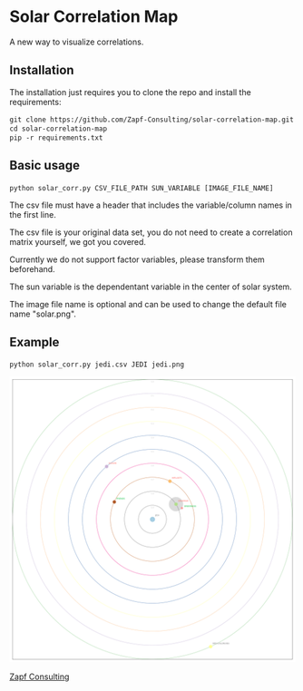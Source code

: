 # Solar Correlation Map
A new way to visualize correlations. 


## Installation 
The installation just requires you to clone the repo and install the requirements: 

```
git clone https://github.com/Zapf-Consulting/solar-correlation-map.git
cd solar-correlation-map
pip -r requirements.txt
```


## Basic usage
``python solar_corr.py CSV_FILE_PATH SUN_VARIABLE [IMAGE_FILE_NAME]``


The csv file must have a header that includes the variable/column names in the first line.

The csv file is your original data set, you do not need to create a correlation matrix yourself, we got you covered. 

Currently we do not support factor variables, please transform them beforehand. 

The sun variable is the dependentant variable in the center of solar system.

The image file name is optional and can be used to change the default file name "solar.png".


## Example
``python solar_corr.py jedi.csv JEDI jedi.png``

![solar correlation map](https://github.com/Zapf-Consulting/solar-correlation-map/blob/master/solar.png "Solar Correlation Map example")

[Zapf Consulting](http://www.zapf-consulting.com/)


